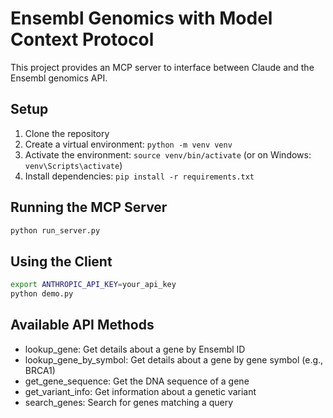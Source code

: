    # Ensembl Genomics with Model Context Protocol

   This project provides an MCP server to interface between Claude and the Ensembl genomics API.

   ## Setup

   1. Clone the repository
   2. Create a virtual environment: `python -m venv venv`
   3. Activate the environment: `source venv/bin/activate` (or on Windows: `venv\Scripts\activate`)
   4. Install dependencies: `pip install -r requirements.txt`

   ## Running the MCP Server

   ```bash
   python run_server.py
   ```

   ## Using the Client

   ```bash
   export ANTHROPIC_API_KEY=your_api_key
   python demo.py
   ```

   ## Available API Methods

   - lookup_gene: Get details about a gene by Ensembl ID
   - lookup_gene_by_symbol: Get details about a gene by gene symbol (e.g., BRCA1)
   - get_gene_sequence: Get the DNA sequence of a gene
   - get_variant_info: Get information about a genetic variant
   - search_genes: Search for genes matching a query